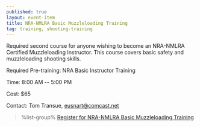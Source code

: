 ```yaml
---
published: true
layout: event-item
title: NRA-NMLRA Basic Muzzleloading Training
tag: training, shooting-training
---
```


Required second course for anyone wishing to become an NRA-NMLRA Certified Muzzleloading Instructor. This course covers basic safety and muzzleloading shooting skills.

Required Pre-training: NRA Basic Instructor Training

Time: 8:00 AM -- 5:00 PM
 
Cost: $65
 
Contact: Tom Transue, [eusnart@comcast.net](mailto:eusnart@comcast.net)

> %list-group%
> <a href="https://scoutingevent.com/066-79858" class="list-group-item">Register for NRA-NMLRA Basic Muzzleloading Training</a>
